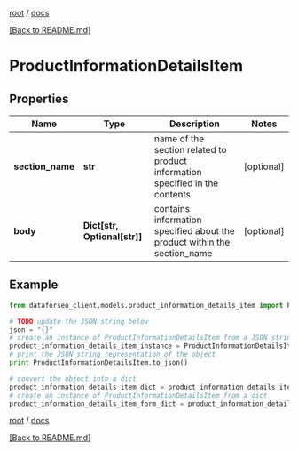 [root](./../ "root") / [docs](./ "docs")

[[Back to README.md]](./../README.md "[Back to README.md]")

# ProductInformationDetailsItem

## Properties

Name | Type | Description | Notes
------------ | ------------- | ------------- | -------------
**section_name** | **str** | name of the section related to product information specified in the contents | [optional]
**body** | **Dict[str, Optional[str]]** | contains information specified about the product within the section_name | [optional]

## Example

```python
from dataforseo_client.models.product_information_details_item import ProductInformationDetailsItem

# TODO update the JSON string below
json = "{}"
# create an instance of ProductInformationDetailsItem from a JSON string
product_information_details_item_instance = ProductInformationDetailsItem.from_json(json)
# print the JSON string representation of the object
print ProductInformationDetailsItem.to_json()

# convert the object into a dict
product_information_details_item_dict = product_information_details_item_instance.to_dict()
# create an instance of ProductInformationDetailsItem from a dict
product_information_details_item_form_dict = product_information_details_item.from_dict(product_information_details_item_dict)
```

  

[root](./../ "root") / [docs](./ "docs")

[[Back to README.md]](./../README.md "[Back to README.md]")